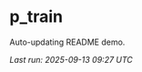 # p_train

Auto-updating README demo.

<!--START_SECTION:status-->
_Last run: 2025-09-13 09:27 UTC_
<!--END_SECTION:status-->










































































































































































































































































































































































































































































































